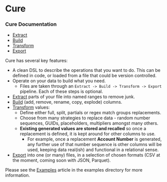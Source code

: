 # Cure

### Cure Documentation

- [Extract](extract/main.md)
- [Build](builder/main.md) 
- [Transform](transform/main.md)
- [Export](export/main.md) 

Cure has several key features:
- A clean DSL to describe the operations that you want to do. This can be defined in code, or loaded from a file that
  could be version controlled.
- Operate on your data to build what you need.
    - Files are taken through an `Extract -> Build -> Transform -> Export` pipeline.  Each of these steps is optional.
- [Extract](docs/extract/main.md) parts of your file into named ranges to remove junk.
- [Build](docs/builder/main.md) (add, remove, rename, copy, explode) columns.
- [Transform](docs/transform/main.md) values:
    - Define either full, split, partials or regex match groups replacements.
    - Choose from many strategies to replace data - random number sequences, GUIDs, placeholders, multipliers amongst many others.
    - **Existing generated values are stored and recalled** so once a replacement is defined, it is kept around for other columns to use.
        - For example, once a replacement **Account Number** is generated, any further use of that number sequence is other columns will be used, keeping data real(ish) and functional in a relational sense.
- [Export](docs/export/main.md) into one (or many) files, in a selection of chosen formats (CSV at the moment, coming soon with JSON, Parquet).

Please see the [Examples](docs/examples/examples.md) article in the examples directory for more information.